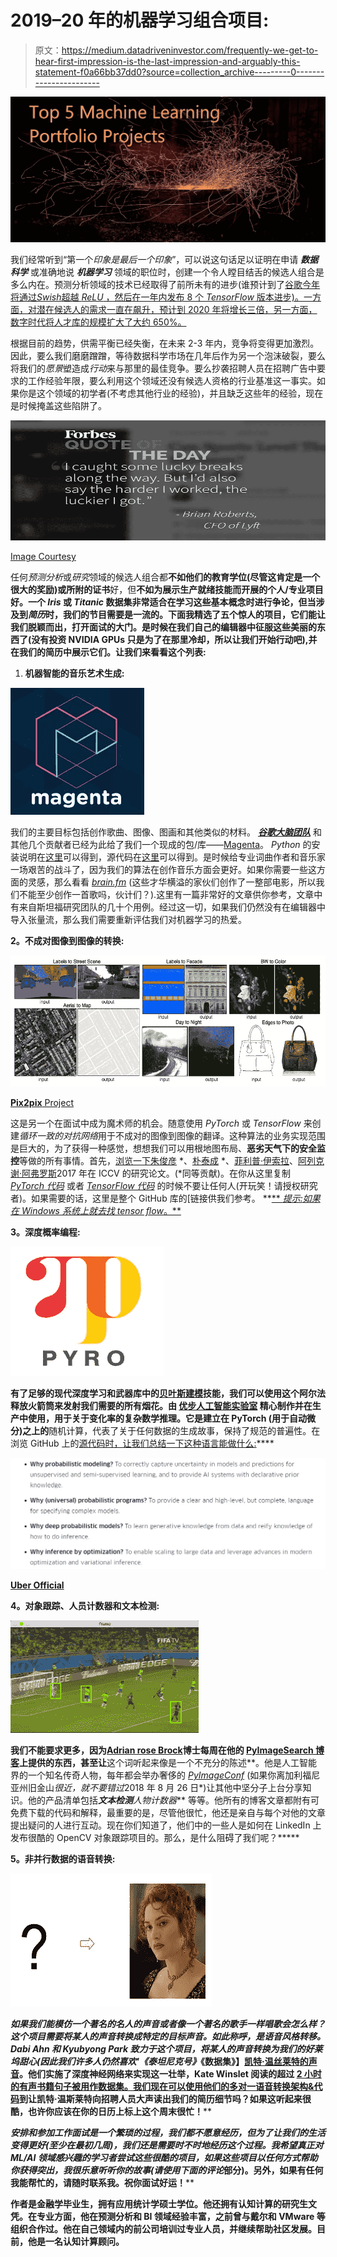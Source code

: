 # 2019–20 年的机器学习组合项目:

> 原文：<https://medium.datadriveninvestor.com/frequently-we-get-to-hear-first-impression-is-the-last-impression-and-arguably-this-statement-f0a66bb37dd0?source=collection_archive---------0----------------------->

![](img/388acd2cb527ce0358b39c45f419d6ea.png)

我们经常听到“第一个*印象是最后一个印象*”，可以说这句话足以证明在申请 ***数据科学*** 或准确地说 ***机器学习*** 领域的职位时，创建一个令人瞠目结舌的候选人组合是多么内在。预测分析领域的技术已经取得了前所未有的进步(谁预计到了[谷歌今年将通过*Swish*超越 *ReLU* ，然后在一年内发布 8 个 *TensorFlow* 版本进步)。一方面，对潜在候选人的需求一直在飙升，预计到 2020 年将增长三倍，另一方面，数字时代将人才库的规模扩大了大约 650%。](https://medium.com/@neuralnets/swish-activation-function-by-google-53e1ea86f820)

根据目前的趋势，供需平衡已经失衡，在未来 2-3 年内，竞争将变得更加激烈。因此，要么我们磨磨蹭蹭，等待数据科学市场在几年后作为另一个泡沫破裂，要么将我们的*愿景*塑造成*行动*来与那里的最佳竞争。要么抄袭招聘人员在招聘广告中要求的工作经验年限，要么利用这个领域还没有候选人资格的行业基准这一事实。如果你是这个领域的初学者(不考虑其他行业的经验)，并且缺乏这些年的经验，现在是时候掩盖这些陷阱了。

![](img/95a845f7eca88b1a6abc47891b2e6d77.png)

[Image Courtesy](https://www.forbes.com/forbes/welcome/)

任何*预测分析*或*研究*领域的候选人组合都**不如他们的教育学位(尽管这肯定是一个很大的奖励)或所附的证书**好，但**不如为展示生产就绪技能而开展的个人/专业项目好。一个 *Iris* 或 *Titanic* 数据集非常适合在学习这些基本概念时进行争论，但当涉及到*简历*时，我们的节目需要是一流的。下面我精选了五个惊人的项目，它们能让我们脱颖而出，打开面试的大门。是时候在我们自己的编辑器中征服这些美丽的东西了(没有投资 NVIDIA GPUs 只是为了在那里冷却，所以让我们开始行动吧),并在我们的简历中展示它们。让我们来看看这个列表:**

1.  **机器智能的音乐艺术生成:**

![](img/ccbac08c85076e9e8386938bdbceb109.png)

我们的主要目标包括创作歌曲、图像、图画和其他类似的材料。 [***谷歌大脑团队***](https://ai.google/research/teams/brain) 和其他几个贡献者已经为此给了我们一个现成的包/库——[Magenta](https://magenta.tensorflow.org/)。 *Python* 的安装说明在[这里](https://pypi.org/project/magenta/)可以得到，源代码在[这里](https://github.com/tensorflow/magenta?utm_source=mybridge&utm_medium=blog&utm_campaign=read_more)可以得到。是时候给专业词曲作者和音乐家一场艰苦的战斗了，因为我们的算法在创作音乐方面会更好。如果你需要一些这方面的灵感，那么看看 [*brain.fm*](https://www1.brain.fm/) (这些才华横溢的家伙们创作了一整部电影，所以我们不能至少创作一首歌吗，伙计们？).这里有一篇非常好的文章供你参考，文章中有来自斯坦福研究团队的几十个用例。经过这一切，如果我们仍然没有在编辑器中导入张量流，那么我们需要重新评估我们对机器学习的热爱。

**2。不成对图像到图像的转换:**

![](img/baa2fd0ba5943cc86dcf6fa897ee3e4a.png)

[**Pix2pix** Project](https://phillipi.github.io/pix2pix/)

这是另一个在面试中成为魔术师的机会。随意使用 *PyTorch* 或 *TensorFlow* 来创建*循环一致的对抗网络*用于不成对的图像到图像的翻译。这种算法的业务实现范围是巨大的，为了获得一种感觉，想想我们可以用根地图布局、**恶劣天气下的安全监控**等做的所有事情。首先，[浏览一下](https://arxiv.org/pdf/1703.10593.pdf)[朱俊彦](https://people.eecs.berkeley.edu/~junyanz/) *、[朴泰成](https://taesung.me/) *、[菲利普·伊索拉](https://people.eecs.berkeley.edu/~isola/)、[阿列克谢·阿弗罗斯](https://people.eecs.berkeley.edu/~efros)2017 年在 ICCV 的研究论文。(*同等贡献)。在你从这里复制 [*PyTorch 代码*](https://github.com/junyanz/CycleGAN) 或者 [*TensorFlow 代码*](https://github.com/leehomyc/cyclegan-1) 的时候不要让任何人(开玩笑！请授权研究者)。如果需要的话，这里是整个 GitHub 库的[链接供我们参考。 **[** *提示:*如果在 Windows 系统上就去找 tensor flow**。**](https://github.com/junyanz/pytorch-CycleGAN-and-pix2pix?utm_source=mybridge&utm_medium=blog&utm_campaign=read_more)

****3。深度概率编程:****

**![](img/9283846b97e175d4f98297e18be68e36.png)**

**有了足够的现代深度学习和武器库中的[贝叶斯建模](http://mlg.eng.cam.ac.uk/zoubin/talks/lect1bayes.pdf)技能，我们可以使用这个阿尔法释放火箭筒来发射我们需要的所有烟花。由 [**优步人工智能实验室**](http://uber.ai/) 精心制作并在生产中使用，用于关于变化率的复杂数学推理。它是建立在 PyTorch (用于自动微分)之上的**随机计算，代表了关于任何数据的生成故事，保持了规范的普遍性。在浏览 GitHub 上的[源代码时，让我们总结一下这种语言能做什么:](https://github.com/uber/pyro?utm_source=mybridge&utm_medium=blog&utm_campaign=read_more)****

**![](img/e4503a4f1c5b9696036032439bd8a673.png)**

**[Uber Official](http://eng.uber.com/pyro/)**

****4。对象跟踪、人员计数器和文本检测:****

**![](img/8569b6f71069f587c4ec894d97e340c1.png)**

**我们不能要求更多，因为[Adrian rose Brock](https://www.linkedin.com/in/adrian-rosebrock-59b8732a/)博士每周在他的 [PyImageSearch 博客](https://www.pyimagesearch.com/)上提供的东西，甚至让**这个词听起来像是一个不充分的陈述**。他是人工智能界的一个知名传奇人物，每年都会举办奢侈的 [*PyImageConf*](https://www.pyimagesearch.com/2018/01/08/pyimageconf-2018-practical-hands-computer-vision-deep-learning-conference/) (如果你离加利福尼亚州旧金山*很近，就不要错过*2018 年 8 月 26 日*)让其他中坚分子上台分享知识。他的产品清单包括*****文本检测******人物计数器*** 等等。他所有的博客文章都附有可免费下载的代码和解释，最重要的是，尽管他很忙，他还是亲自与每个对他的文章提出疑问的人进行互动。现在你们知道了，他们中的一些人是如何在 LinkedIn 上发布很酷的 OpenCV 对象跟踪项目的。那么，是什么阻碍了我们呢？*****

******5。非并行数据的语音转换:******

****![](img/c6ab6af639cb160ba2fd3b6b39c0c142.png)****

****如果我们能模仿一个著名的名人的声音或者像一个著名的歌手一样唱歌会怎么样？这个项目需要将某人的声音转换成特定的目标声音。如此称呼，是**语音风格转移**。Dabi Ahn 和 Kyubyong Park 致力于这个项目，将某人的声音转换为我们的好莱坞甜心(因此我们许多人仍然喜欢'*《泰坦尼克号》*《数据集》】[凯特·温丝莱特](https://en.wikipedia.org/wiki/Kate_Winslet)[的声音](https://soundcloud.com/andabi/sets/voice-style-transfer-to-kate-winslet-with-deep-neural-networks)。他们实施了深度神经网络来实现这一壮举，Kate Winslet 阅读的超过 [2 小时的有声书籍句子被用作数据集。我们现在可以使用他们的多对一语音转换](https://soundcloud.com/andabi/sets/voice-style-transfer-to-kate-winslet-with-deep-neural-networks)[架构&代码](https://github.com/andabi/deep-voice-conversion?utm_source=mybridge&utm_medium=blog&utm_campaign=read_more)到**让凯特·温斯莱特向招聘人员大声读出我们的简历细节吗**？如果这听起来很酷，也许你应该在你的日历上标上这个周末很忙！****

****安排和参加工作面试是一个繁琐的过程，我们都不愿意经历，但为了让我们的生活变得更好(至少在最初几周)，我们还是需要时不时地经历这个过程。我希望真正对 ML/AI 领域感兴趣的学习者尝试这些很酷的项目，如果这些项目以任何方式帮助你获得突出，我很乐意听听你的故事(请使用下面的*评论*部分)。另外，如果有任何我能帮忙的，请随时联系我。祝你面试好运！****

****作者是金融学毕业生，拥有应用统计学硕士学位。他还拥有认知计算的研究生文凭。在专业方面，他在预测分析和 BI 领域经验丰富，之前曾与戴尔和 VMware 等组织合作过。他在自己领域内的前公司培训过专业人员，并继续帮助社区发展。目前，他是一名认知计算顾问。****
